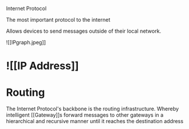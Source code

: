Internet Protocol

The most important protocol to the internet

Allows devices to send messages outside of their local network.

![[IPgraph.jpeg]]
# ![[IP Address]]

# Routing
The Internet Protocol's backbone is the routing infrastructure. Whereby intelligent [[Gateway]]s forward messages to other gateways in a hierarchical and recursive manner until it reaches the destination address